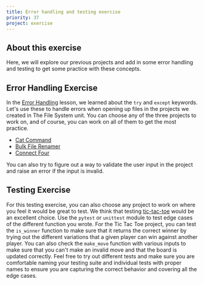 ```yaml
---
title: Error handling and testing exercise
priority: 37
project: exercise
---
```


## About this exercise

Here, we will explore our previous projects and add in some error handling and testing to get some practice with these concepts.

## Error Handling Exercise

In the [Error Handling](/lessons/python/basics/exceptions-and-raising-errors) lesson, we learned about the `try` and `except` keywords. Let's use these to handle errors when opening up files in the projects we created in The File System unit. You can choose any of the three projects to work on, and of course, you can work on all of them to get the most practice.

- [Cat Command](/lessons/python/basics/cat-command)
- [Bulk File Renamer](/lessons/python/basics/bulk-file-renamer)
- [Connect Four](/lessons/python/basics/connect-four)

You can also try to figure out a way to validate the user input in the project and raise an error if the input is invalid.

## Testing Exercise

For this testing exercise, you can also choose any project to work on where you feel it would be great to test. We think that testing [tic-tac-toe](http://localhost:3000/lessons/python/basics/tic-tac-toe) would be an excellent choice. Use the `pytest` or `unittest` module to test edge cases of the different function you wrote. For the Tic Tac Toe project, you can test the `is_winner` function to make sure that it returns the correct winner by trying out the different variations that a given player can win against another player. You can also check the `make_move` function with various inputs to make sure that you can't make an invalid move and that the board is updated correctly. Feel free to try out different tests and make sure you are comfortable naming your testing suite and individual tests with proper names to ensure you are capturing the correct behavior and covering all the edge cases.
